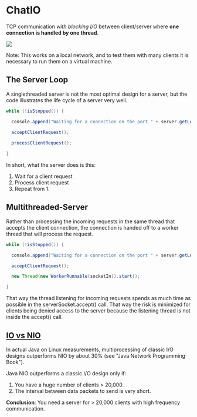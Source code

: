 # ChatIO
TCP communication *with blocking I/O* between client/server where **one connection is handled by one thread**.

![](https://github.com/rusocode/documentos/blob/master/img/test%20server.PNG)

Note: This works on a local network, and to test them with many clients it is necessary to run them on a virtual machine.
## The Server Loop
A singlethreaded server is not the most optimal design for a server, but the code illustrates the life cycle of a 
server very well.

```java
while (!isStopped()) {

  console.append("Waiting for a connection on the port " + server.getLocalPort() + "...\n");

  acceptClientRequest();
  
  processClientRequest();

}
```
In short, what the server does is this:
1. Wait for a client request
2. Process client request
3. Repeat from 1.

## Multithreaded-Server
Rather than processing the incoming requests in the same thread that accepts the client connection, the connection is handed off to a worker thread that will process the request.

```java
while (!isStopped()) {

  console.append("Waiting for a connection on the port " + server.getLocalPort() + "...\n");

  acceptClientRequest();

  new Thread(new WorkerRunnable(socketIn)).start();

}
```
That way the thread listening for incoming requests spends as much time as possible in the serverSocket.accept() call. That way the risk is minimized for clients being denied access to the server because the listening thread is not inside the accept() call.

## [IO vs NIO](http://tutorials.jenkov.com/java-nio/nio-vs-io.html#pageToc)
In actual Java on Linux measurements, multiprocessing of classic I/O designs outperforms NIO by about 30% (see "Java Network Programming Book").

Java NIO outperforms a classic I/O design only if:
1. You have a huge number of clients > 20,000.
2. The interval between data packets to send is very short.<br>

**Conclusion**: You need a server for > 20,000 clients with high frequency communication.
